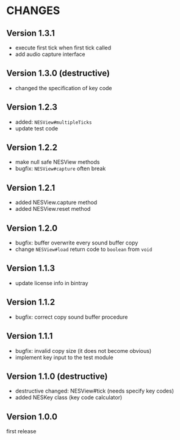 # CHANGES

## Version 1.3.1

- execute first tick when first tick called
- add audio capture interface

## Version 1.3.0 (destructive)

- changed the specification of key code

## Version 1.2.3

- added: `NESView#multipleTicks`
- update test code

## Version 1.2.2

- make null safe NESView methods
- bugfix: `NESView#capture` often break

## Version 1.2.1

- added NESView.capture method
- added NESView.reset method

## Version 1.2.0

- bugfix: buffer overwrite every sound buffer copy
- change `NESView#load` return code to `boolean` from `void`

## Version 1.1.3

- update license info in bintray

## Version 1.1.2

- bugfix: correct copy sound buffer procedure

## Version 1.1.1

- bugfix: invalid copy size (it does not become obvious)
- implement key input to the test module

## Version 1.1.0 (destructive)

- destructive changed: NESView#tick (needs specify key codes)
- added NESKey class (key code calculator)

## Version 1.0.0

first release


